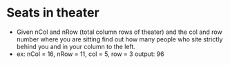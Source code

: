 # Seats in theater

- Given nCol and nRow (total column rows of theater) and the col and row number where you are sitting
  find out how many people who site strictly behind you and in your column to the left.
- ex: nCol = 16, nRow = 11, col = 5, row = 3 output: 96
